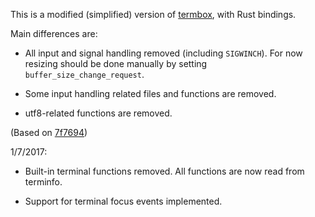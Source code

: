 This is a modified (simplified) version of
[termbox](https://github.com/nsf/termbox), with Rust bindings.

Main differences are:

* All input and signal handling removed (including `SIGWINCH`). For now
  resizing should be done manually by setting `buffer_size_change_request`.

* Some input handling related files and functions are removed.

* utf8-related functions are removed.

(Based on [7f7694](https://github.com/nsf/termbox/commit/7f7694061d7d3eba9a7d9b6a8313155c03545e46))

1/7/2017:

* Built-in terminal functions removed. All functions are now read from
  terminfo.

* Support for terminal focus events implemented.
